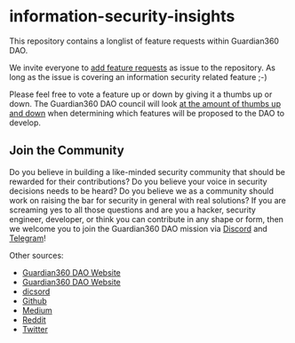 # information-security-insights

This repository contains a longlist of feature requests within Guardian360 DAO.

We invite everyone to [add feature requests](https://github.com/Guardian360DAO/information-security-insights/issues/new/choose) as issue to the repository.
As long as the issue is covering an information security related feature ;-)

Please feel free to vote a feature up or down by giving it a thumbs up or down.
The Guardian360 DAO council will look [at the amount of thumbs up and down](https://github.com/Guardian360DAO/information-security-insights/issues?q=is%3Aissue+is%3Aopen+sort%3Areactions-%2B1-desc) when 
determining which features will be proposed to the DAO to develop.

## Join the Community

Do you believe in building a like-minded security community that should be rewarded for their contributions? Do you believe your voice in security decisions needs to be heard? Do you believe we as a community should work on raising the bar for security in general with real solutions? If you are screaming yes to all those questions and are you a hacker, security engineer, developer, or think you can contribute in any shape or form, then we welcome you to join the Guardian360 DAO mission via [Discord](https://discord.gg/Gt8P9AdQTM) and [Telegram](https://t.me/guardian360dao)!

Other sources:
* [Guardian360 DAO Website](https://www.guardian360.io)
* [Guardian360 DAO Website](https://www.guardian360.eth)
* [dicsord](https://discord.gg/Gt8P9AdQTM)
* [Github](https://github.com/guardian360dao)
* [Medium](https://medium.com/guardian360dao)
* [Reddit](https://www.reddit.com/r/Guardian360DAO)
* [Twitter](https://twitter.com/Guardian360DAO)
